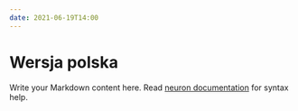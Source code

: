 ```yaml
---
date: 2021-06-19T14:00
---
```


# Wersja polska

Write your Markdown content here. Read [neuron documentation](https://neuron.zettel.page/2011404.html) for syntax help.

